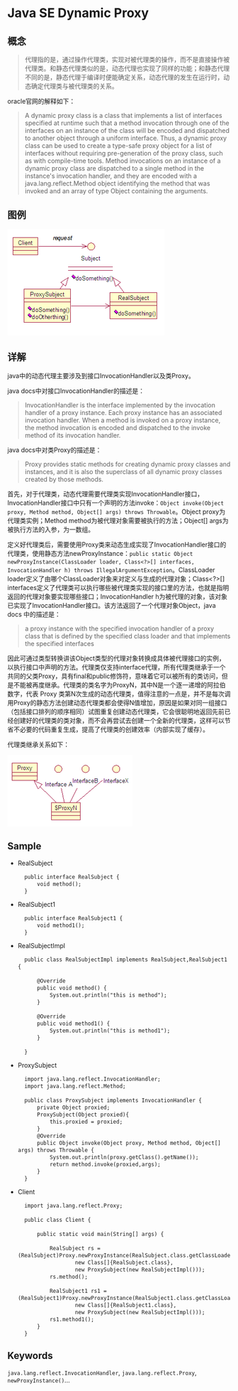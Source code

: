 # Java SE Dynamic Proxy

## 概念

>代理指的是，通过操作代理类，实现对被代理类的操作，而不是直接操作被代理类。和静态代理类似的是，动态代理也实现了同样的功能；和静态代理不同的是，静态代理于编译时便能确定关系，动态代理的发生在运行时，动态确定代理类与被代理类的关系。

oracle官网的解释如下：

>A dynamic proxy class is a class that implements a list of interfaces specified at runtime such that a method invocation through one of the interfaces on an instance of the class will be encoded and dispatched to another object through a uniform interface. Thus, a dynamic proxy class can be used to create a type-safe proxy object for a list of interfaces without requiring pre-generation of the proxy class, such as with compile-time tools. Method invocations on an instance of a dynamic proxy class are dispatched to a single method in the instance's invocation handler, and they are encoded with a java.lang.reflect.Method object identifying the method that was invoked and an array of type Object containing the arguments.

## 图例

![dynamic proxy](./DynamicProxy.png)

## 详解

java中的动态代理主要涉及到接口InvocationHandler以及类Proxy。

java docs中对接口InvocationHandler的描述是：

>InvocationHandler is the interface implemented by the invocation handler of a proxy instance.
Each proxy instance has an associated invocation handler. When a method is invoked on a proxy instance, the method invocation is encoded and dispatched to the invoke method of its invocation handler.

java docs中对类Proxy的描述是：

>Proxy provides static methods for creating dynamic proxy classes and instances, and it is also the superclass of all dynamic proxy classes created by those methods.


首先，对于代理类，动态代理需要代理类实现InvocationHandler接口，InvocationHandler接口中只有一个声明的方法invoke：```Object invoke(Object proxy, Method method, Object[] args) throws Throwable```。Object proxy为代理类实例；Method method为被代理对象需要被执行的方法；Object[] args为被执行方法的入参，为一数组。

定义好代理类后，需要使用Proxy类来动态生成实现了InvocationHandler接口的代理类，使用静态方法newProxyInstance：```public static Object newProxyInstance(ClassLoader loader, Class<?>[] interfaces, InvocationHandler h) throws IllegalArgumentException```。ClassLoader loader定义了由哪个ClassLoader对象来对定义与生成的代理对象；Class<?>[] interfaces定义了代理类可以执行哪些被代理类实现的接口里的方法，也就是指明返回的代理对象要实现哪些接口；InvocationHandler h为被代理的对象，该对象已实现了InvocationHandler接口。该方法返回了一个代理对象Object，java docs
中的描述是：

>a proxy instance with the specified invocation handler of a proxy class that is defined by the specified class loader and that implements the specified interfaces

因此可通过类型转换讲该Object类型的代理对象转换成具体被代理接口的实例，以执行接口中声明的方法。代理类仅支持interface代理，所有代理类继承于一个共同的父类Proxy，具有final和public修饰符，意味着它可以被所有的类访问，但是不能被再度继承。代理类的类名字为ProxyN，其中N是一个逐一递增的阿拉伯数字，代表 Proxy 类第N次生成的动态代理类，值得注意的一点是，并不是每次调用Proxy的静态方法创建动态代理类都会使得N值增加，原因是如果对同一组接口（包括接口排列的顺序相同）试图重复创建动态代理类，它会很聪明地返回先前已经创建好的代理类的类对象，而不会再尝试去创建一个全新的代理类，这样可以节省不必要的代码重复生成，提高了代理类的创建效率（内部实现了缓存）。

代理类继承关系如下：

![dynamic proxy 2](./DynamicProxy2.png)

## Sample

- RealSubject

        public interface RealSubject {
            void method();
        }

- RealSubject1

        public interface RealSubject1 {
            void method1();
        }

- RealSubjectImpl

        public class RealSubjectImpl implements RealSubject,RealSubject1 {
    
            @Override
            public void method() {
                System.out.println("this is method");
            }

            @Override
            public void method1() {
                System.out.println("this is method1");
            }

        }

- ProxySubject

        import java.lang.reflect.InvocationHandler;
        import java.lang.reflect.Method;

        public class ProxySubject implements InvocationHandler {
            private Object proxied;
            ProxySubject(Object proxied){
                this.proxied = proxied;
            }
            @Override
            public Object invoke(Object proxy, Method method, Object[] args) throws Throwable {
                System.out.println(proxy.getClass().getName());
                return method.invoke(proxied,args);
            }
        }


- Client

        import java.lang.reflect.Proxy;

        public class Client {

            public static void main(String[] args) {

                RealSubject rs = (RealSubject)Proxy.newProxyInstance(RealSubject.class.getClassLoader(),
                        new Class[]{RealSubject.class},
                        new ProxySubject(new RealSubjectImpl()));
                rs.method();

                RealSubject1 rs1 = (RealSubject1)Proxy.newProxyInstance(RealSubject1.class.getClassLoader(),
                        new Class[]{RealSubject1.class},
                        new ProxySubject(new RealSubjectImpl()));
                rs1.method1();
            }
        }


## Keywords

```java.lang.reflect.InvocationHandler```,  ```java.lang.reflect.Proxy```,  ```newProxyInstance()```...
